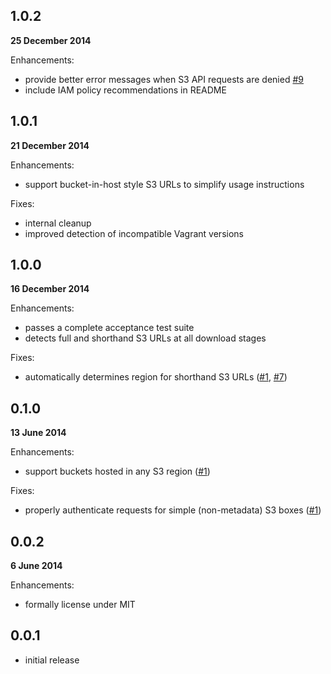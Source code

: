 ## 1.0.2

**25 December 2014**

Enhancements:

* provide better error messages when S3 API requests are denied [#9]
* include IAM policy recommendations in README

## 1.0.1

**21 December 2014**

Enhancements:

* support bucket-in-host style S3 URLs to simplify usage instructions

Fixes:

* internal cleanup
* improved detection of incompatible Vagrant versions

## 1.0.0

**16 December 2014**

Enhancements:

* passes a complete acceptance test suite
* detects full and shorthand S3 URLs at all download stages

Fixes:

* automatically determines region for shorthand S3 URLs ([#1], [#7])

## 0.1.0

**13 June 2014**

Enhancements:

* support buckets hosted in any S3 region ([#1])

Fixes:

* properly authenticate requests for simple (non-metadata) S3 boxes ([#1])

## 0.0.2

**6 June 2014**

Enhancements:

* formally license under MIT

## 0.0.1

* initial release

[#1]: https://github.com/WhoopInc/vagrant-s3auth/issues/1
[#7]: https://github.com/WhoopInc/vagrant-s3auth/issues/7
[#9]: https://github.com/WhoopInc/vagrant-s3auth/issues/9

